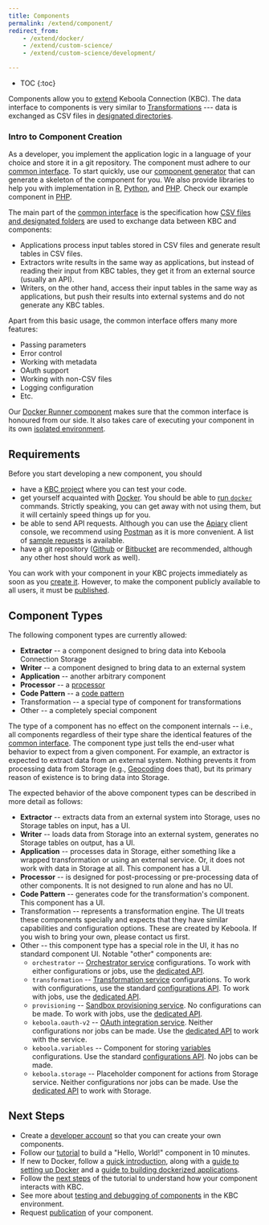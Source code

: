 ```yaml
---
title: Components
permalink: /extend/component/
redirect_from:
    - /extend/docker/
    - /extend/custom-science/
    - /extend/custom-science/development/

---
```


* TOC
{:toc}

Components allow you to [extend](/extend/) Keboola Connection (KBC).
The data interface to components is very similar to [Transformations](https://help.keboola.com/manipulation/transformations/) --- data is exchanged as
CSV files in [designated directories](/extend/common-interface/).

### Intro to Component Creation
As a developer, you implement the application logic in a language of your choice and store it in a
git repository. The component must adhere to our [common interface](/extend/common-interface/).
To start quickly, use our [component generator](https://github.com/keboola/component-generator) that can generate a skeleton of the component for you. We also provide libraries to help you with implementation in
[R](https://github.com/keboola/r-docker-application),
[Python](https://github.com/keboola/python-docker-application), and
[PHP](https://github.com/keboola/php-docker-application).
Check our example component in [PHP](https://github.com/keboola/docker-demo-app).

The main part of the [common interface](/extend/common-interface/) is the specification how 
[CSV files and designated folders](/extend/common-interface/folders/) are used to exchange data between KBC and components:

- Applications process input tables stored in CSV files and generate result tables in CSV files.
- Extractors write results in the same way as applications, but instead of reading their
input from KBC tables, they get it from an external source (usually an API).
- Writers, on the other hand, access their input tables in the same way as applications, but push their results into external systems and do not generate any KBC tables.


Apart from this basic usage, the common interface offers many more features:

- Passing parameters
- Error control
- Working with metadata
- OAuth support
- Working with non-CSV files
- Logging configuration
- Etc.

Our [Docker Runner component](/extend/docker-runner/) makes sure that the common interface is honoured
from our side. It also takes care of executing your component in its own [isolated environment](/extend/docker-runner/).

## Requirements
Before you start developing a new component, you should

- have a [KBC project](/#development-project) where you can test your code.
- get yourself acquainted with [Docker](/extend/component/docker-tutorial/). You should be
able to [run `docker`](/extend/component/docker-tutorial/setup/) commands. Strictly speaking, you can get away
with not using them, but it will certainly speed things up for you.
- be able to send API requests. Although you can use the [Apiary](https://apiary.io/) client console, we
recommend using [Postman](https://www.getpostman.com/) as it is
more convenient. A list of [sample requests](https://documenter.getpostman.com/view/3086797/kbc-samples/77h845D?version=latest)
is available.
- have a git repository ([Github](https://github.com/) or [Bitbucket](https://bitbucket.org/) are recommended, 
although any other host should work as well).

You can work with your component in your KBC projects immediately as soon as you
[create it](/extend/component/tutorial/). However, to make the component publicly available to all users,
it must be [published](/extend/publish/).

## Component Types
The following component types are currently allowed:

- **Extractor** -- a component designed to bring data into Keboola Connection Storage
- **Writer** -- a component designed to bring data to an external system
- **Application** -- another arbitrary component
- **Processor** -- a [processor](/extend/component/processors/)
- **Code Pattern** -- a [code pattern](/extend/component/code-patterns/)
- Transformation -- a special type of component for transformations
- Other -- a completely special component

The type of a component has no effect on the component internals -- i.e., all components regardless of their type 
share the identical features of the [common interface](/extend/common-interface/). The component type just tells 
the end-user what behavior to expect from a given component. For example, an extractor is expected to extract data 
from an external system. Nothing prevents it from processing data from Storage 
(e.g., [Geocoding](https://help.keboola.com/components/extractors/other/geocoding-augmentation/) does that), 
but its primary reason of existence is to bring data into Storage.

The expected behavior of the above component types can be described in more detail as follows: 

- **Extractor** -- extracts data from an external system into Storage, uses no Storage tables on input, has a UI.
- **Writer** -- loads data from Storage into an external system, generates no Storage tables on output, has a UI.
- **Application** -- processes data in Storage, either something like a wrapped transformation or using an external service. Or, it does not work with data in Storage at all. This component has a UI.
- **Processor** -- is designed for post-processing or pre-processing data of other components. It is not designed to run alone and has no UI.
- **Code Pattern** -- generates code for the transformation's component. This component has a UI.
- Transformation -- represents a transformation engine. The UI treats these components specially and expects that they have similar capabilities
and configuration options. These are created by Keboola. If you wish to bring your own, please contact us first.
- Other -- this component type has a special role in the UI, it has no standard component UI. Notable "other" components are:
    - `orchestrator` -- [Orchestrator service](https://help.keboola.com/orchestrator/) configurations. To work with either configurations or jobs, use the [dedicated API](https://keboolaorchestratorv2api.docs.apiary.io/#).
    - `transformation` -- [Transformation service](https://help.keboola.com/transformations/) configurations. To work with configurations, use the standard [configurations API](https://keboola.docs.apiary.io/#reference/component-configurations). To work with jobs, 
    use the [dedicated API](https://keboolatransformationapi.docs.apiary.io/#).    
    - `provisioning` -- [Sandbox provisioning service](https://help.keboola.com/transformations/sandbox/). No configurations can be made. 
    To work with jobs, use the [dedicated API](https://provisioningapi.docs.apiary.io/#).
    - `keboola.oauth-v2` -- [OAuth integration service](/extend/common-interface/oauth/). Neither configurations nor jobs can be made. Use the [dedicated API](https://provisioningapi.docs.apiary.io/#) to work with the service.
    - `keboola.variables` -- Component for storing [variables](/integrate/variables/) configurations. Use the standard [configurations API](https://keboola.docs.apiary.io/#reference/component-configurations). No jobs can be made.
    - `keboola.storage` -- Placeholder component for actions from Storage service. Neither configurations nor jobs can be made. Use the
    [dedicated API](https://keboola.docs.apiary.io/) to work with Storage.

## Next Steps
- Create a [developer account](/extend/component/tutorial/#before-you-start) so that you can create your own components.
- Follow our [tutorial](/extend/component/tutorial/) to build a "Hello, World!" component in 10 minutes.
- If new to Docker, follow a [quick introduction](/extend/component/docker-tutorial/),
along with a [guide to setting up Docker](/extend/component/docker-tutorial/setup/) and a
[guide to building dockerized applications](/extend/component/docker-tutorial/howto/).
- Follow the [next steps](/extend/component/tutorial/input-mapping/) of the tutorial to understand how your component interacts with KBC.
- See more about [testing and debugging of components](/extend/component/tutorial/debugging/) in the KBC environment.
- Request [publication](/extend/publish/) of your component. 
